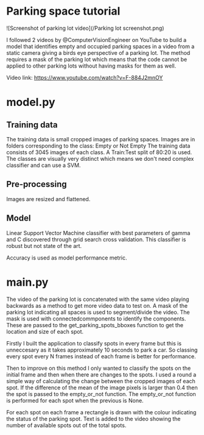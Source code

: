 # Parking space tutorial

![Screenshot of parking lot video](/Parking lot screenshot.png)

I followed 2 videos by @ComputerVisionEngineer on YouTube to build a model that identifies empty and occupied parking spaces in a video from a static camera giving a birds eye perspective of a parking lot. The method requires a mask of the parking lot which means that the code cannot be applied to other parking lots without having masks for them as well.

Video link:
https://www.youtube.com/watch?v=F-884J2mnOY


# model.py
## Training data
The training data is small cropped images of parking spaces. Images are in folders corresponding to the class: Empty or Not Empty
The training data consists of 3045 images of each class. A Train:Test split of 80:20 is used.
The classes are visually very distinct which means we don't need complex classifier and can use a SVM.

## Pre-processing
Images are resized and flattened.

## Model
Linear Support Vector Machine classifier with best parameters of gamma and C discovered through grid search cross validation.
This classifier is robust but not state of the art.

Accuracy is used as model performance metric.

# main.py
The video of the parking lot is concatenated with the same video playing backwards as a method to get more video data to test on.
A mask of the parking lot indicating all spaces is used to segment/divide the video.
The mask is used with connectedcommponents to identify the components.
These are passed to the get_parking_spots_bboxes function to get the location and size of each spot.

Firstly I built the application to classify spots in every frame but this is unneccesary as it takes approximately 10 seconds to park a car. So classing every spot every N frames instead of each frame is better for performance.

Then to improve on this method I only wanted to classify the spots on the initial frame and then when there are changes to the spots. I used a round a simple way of calculating the change between the cropped images of each spot. If the difference of the mean of the image pixels is larger than 0.4 then the spot is passed to the empty_or_not function.
The empty_or_not function is performed for each spot when the previous is None.

For each spot on each frame a rectangle is drawn with the colour indicating the status of the parking spot.
Text is added to the video showing the number of available spots out of the total spots.
